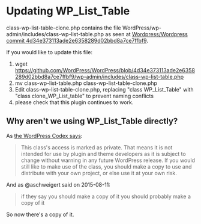 # Updating WP_List_Table

class-wp-list-table-clone.php contains the file WordPress/wp-admin/includes/class-wp-list-table.php as seen at [Wordpress/Wordpress commit 4d34e373113ade2e6358289d02bbd8a7ce7ffbf9](https://github.com/WordPress/WordPress/blob/4d34e373113ade2e6358289d02bbd8a7ce7ffbf9/wp-admin/includes/class-wp-list-table.php#L11).

If you would like to update this file:

1. wget https://github.com/WordPress/WordPress/blob/4d34e373113ade2e6358289d02bbd8a7ce7ffbf9/wp-admin/includes/class-wp-list-table.php
2. mv class-wp-list-table.php class-wp-list-table-clone.php
3. Edit class-wp-list-table-clone.php, replacing "class WP_List_Table" with "class clone_WP_List_table" to prevent naming conflicts
4. please check that this plugin continues to work.

## Why aren't we using WP_List_Table directly?

As [the WordPress Codex says](https://codex.wordpress.org/Function_Reference/WP_List_Table):

> This class's access is marked as private. That means it is not intended for use by plugin and theme developers as it is subject to change without warning in any future WordPress release. If you would still like to make use of the class, you should make a copy to use and distribute with your own project, or else use it at your own risk.

And as @aschweigert said on 2015-08-11:

> if they say you should make a copy of it you should probably make a copy of it

So now there's a copy of it.
